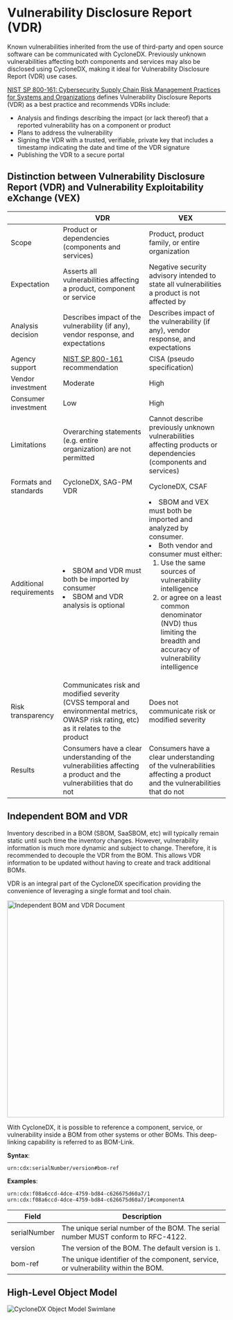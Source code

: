 # Vulnerability Disclosure Report (VDR)

Known vulnerabilities inherited from the use of third-party and open source software can be communicated with CycloneDX. 
Previously unknown vulnerabilities affecting both components and services may also be disclosed using CycloneDX, making 
it ideal for Vulnerability Disclosure Report (VDR) use cases.

[NIST SP 800-161: Cybersecurity Supply Chain Risk Management Practices for Systems and Organizations](https://csrc.nist.gov/publications/detail/sp/800-161/rev-1/final) 
defines Vulnerability Disclosure Reports (VDR) as a best practice and recommends VDRs include:

- Analysis and findings describing the impact (or lack thereof) that a reported vulnerability has on a component or product
- Plans to address the vulnerability
- Signing the VDR with a trusted, verifiable, private key that includes a timestamp indicating the date and time of the VDR signature
- Publishing the VDR to a secure portal

## Distinction between Vulnerability Disclosure Report (VDR) and Vulnerability Exploitability eXchange (VEX)

|                         | VDR                                                                                                                                    | VEX                                                                                                                                                                                                                                                                                                                |
|-------------------------|----------------------------------------------------------------------------------------------------------------------------------------|--------------------------------------------------------------------------------------------------------------------------------------------------------------------------------------------------------------------------------------------------------------------------------------------------------------------|
| Scope                   | Product or dependencies (components and services)                                                                                      | Product, product family, or entire organization                                                                                                                                                                                                                                                                    |
| Expectation             | Asserts all vulnerabilities affecting a product, component or service                                                                  | Negative security advisory intended to state all vulnerabilities a product is not affected by                                                                                                                                                                                                                      |
| Analysis decision       | Describes impact of the vulnerability (if any), vendor response, and expectations                                                      | Describes impact of the vulnerability (if any), vendor response, and expectations                                                                                                                                                                                                                                  |
| Agency support          | [NIST SP 800-161](https://csrc.nist.gov/publications/detail/sp/800-161/rev-1/final) recommendation                                     | CISA (pseudo specification)                                                                                                                                                                                                                                                                                        |
| Vendor investment       | Moderate                                                                                                                               | High                                                                                                                                                                                                                                                                                                               |
| Consumer investment     | Low                                                                                                                                    | High                                                                                                                                                                                                                                                                                                               | 
| Limitations             | Overarching statements (e.g. entire organization) are not permitted                                                                    | Cannot describe previously unknown vulnerabilities affecting products or dependencies (components and services)                                                                                                                                                                                                    |
| Formats and standards   | CycloneDX, SAG-PM VDR                                                                                                                  | CycloneDX, CSAF                                                                                                                                                                                                                                                                                                    |
| Additional requirements | <li>SBOM and VDR must both be imported by consumer</li><li>SBOM and VDR analysis is optional</li>                                      | <li>SBOM and VEX must both be imported and analyzed by consumer.</li><li>Both vendor and consumer must either: <ol><li>Use the same sources of vulnerability intelligence</li><li>or agree on a least common denominator (NVD) thus limiting the breadth and accuracy of vulnerability intelligence</li></ol></li> |
| Risk transparency | Communicates risk and modified severity (CVSS temporal and environmental metrics, OWASP risk rating, etc) as it relates to the product | Does not communicate risk or modified severity                                                                                                                                                                                                                                                                     |
| Results                 | Consumers have a clear understanding of the vulnerabilities affecting a product and the vulnerabilities that do not                    | Consumers have a clear understanding of the vulnerabilities affecting a product and the vulnerabilities that do not                                                                                                                                                                                                |

## Independent BOM and VDR
Inventory described in a BOM (SBOM, SaaSBOM, etc) will typically remain static until such time the inventory changes.
However, vulnerability information is much more dynamic and subject to change. Therefore, it is recommended to decouple
the VDR from the BOM. This allows VDR information to be updated without having to create and track additional BOMs.

VDR is an integral part of the CycloneDX specification providing the convenience of leveraging a single format and tool chain.

<img src="https://cyclonedx.org/theme/assets/images/vdrbom.svg" width="500" alt="Independent BOM and VDR Document">

With CycloneDX, it is possible to reference a component, service, or vulnerability inside a BOM from other systems or
other BOMs. This deep-linking capability is referred to as BOM-Link.

**Syntax**:
```
urn:cdx:serialNumber/version#bom-ref
```

**Examples**:
```
urn:cdx:f08a6ccd-4dce-4759-bd84-c626675d60a7/1
urn:cdx:f08a6ccd-4dce-4759-bd84-c626675d60a7/1#componentA
```

| Field        | Description |
| ------------ | ----------- |
| serialNumber | The unique serial number of the BOM. The serial number MUST conform to RFC-4122. |
| version      | The version of the BOM. The default version is `1`. |
| bom-ref      | The unique identifier of the component, service, or vulnerability within the BOM. |


## High-Level Object Model
![CycloneDX Object Model Swimlane](https://cyclonedx.org/theme/assets/images/CycloneDX-Object-Model-Swimlane.svg)
